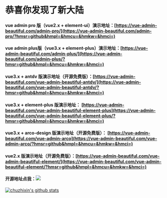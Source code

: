 # 恭喜你发现了新大陆

#### vue admin pro 版（vue2.x + element-ui）演示地址：[https://vue-admin-beautiful.com/admin-pro/](https://vue-admin-beautiful.com/admin-pro/?hmsr=github&hmpl=&hmcu=&hmkw=&hmci=)

#### vue admin plus版（vue3.x + element-plus）演示地址：[https://vue-admin-beautiful.com/admin-plus/](https://vue-admin-beautiful.com/admin-plus/?hmsr=github&hmpl=&hmcu=&hmkw=&hmci=)

#### vue3.x  + antdv 版演示地址（开源免费版）：[https://vue-admin-beautiful.com/vue-admin-beautiful-antdv/](https://vue-admin-beautiful.com/vue-admin-beautiful-antdv/?hmsr=github&hmpl=&hmcu=&hmkw=&hmci=)

#### vue3.x + element-plus 版演示地址： [https://vue-admin-beautiful.com/vue-admin-beautiful-element-plus](https://vue-admin-beautiful.com/vue-admin-beautiful-element-plus/?hmsr=github&hmpl=&hmcu=&hmkw=&hmci=)

#### vue3.x + arco-design 版演示地址（开源免费版）： [https://vue-admin-beautiful.com/vue-admin-arco](https://vue-admin-beautiful.com/vue-admin-arco/?hmsr=github&hmpl=&hmcu=&hmkw=&hmci=)

#### vue2.x 版演示地址（开源免费版）：[https://vue-admin-beautiful.com/vue-admin-beautiful-element/](https://vue-admin-beautiful.com/vue-admin-beautiful-element/?hmsr=github&hmpl=&hmcu=&hmkw=&hmci=)

#### 开源地址点我：[![](https://img.shields.io/github/stars/chuzhixin/vue-admin-beautiful?style=flat-square&label=Stars&logo=github)](https://github.com/chuzhixin/vue-admin-beautiful)

[![chuzhixin's github stats](https://github-readme-stats.vercel.app/api?username=chuzhixin)](https://github.com/chuzhixin/vue-admin-beautiful)
